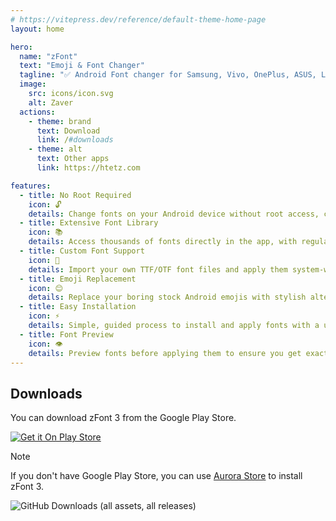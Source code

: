 ```yaml
---
# https://vitepress.dev/reference/default-theme-home-page
layout: home

hero:
  name: "zFont"
  text: "Emoji & Font Changer"
  tagline: "✅ Android Font changer for Samsung, Vivo, OnePlus, ASUS, LG, OPPO, Huawei, Honor, Realme, Tecno, and Infinix 🎉"
  image:
    src: icons/icon.svg
    alt: Zaver
  actions:
    - theme: brand
      text: Download
      link: /#downloads
    - theme: alt
      text: Other apps
      link: https://htetz.com

features:
  - title: No Root Required
    icon: 🔓
    details: Change fonts on your Android device without root access, compatible with most Android devices
  - title: Extensive Font Library
    icon: 📚
    details: Access thousands of fonts directly in the app, with regular updates and new additions
  - title: Custom Font Support
    icon: 🎨
    details: Import your own TTF/OTF font files and apply them system-wide with just a few taps
  - title: Emoji Replacement
    icon: 😊
    details: Replace your boring stock Android emojis with stylish alternatives like iOS, Twitter (Twemoji), and more
  - title: Easy Installation
    icon: ⚡
    details: Simple, guided process to install and apply fonts with a user-friendly interface
  - title: Font Preview
    icon: 👁️
    details: Preview fonts before applying them to ensure you get exactly the look you want
---
```

## Downloads

You can download zFont 3 from the Google Play Store.

[![Get it On Play Store](https://img.shields.io/badge/dynamic/json?url=https%3A%2F%2Fraw.githubusercontent.com%2FzFont%2Fzfont.github.io%2Frefs%2Fheads%2Fmain%2Fplay-report.json&query=total_downloads_string&style=flat&logo=googleplay&label=Downloads&color=00A052&cacheSeconds=1800)](https://play.google.com/store/apps/details?id=com.htetznaing.zfont2)

> [!NOTE]
> If you don't have Google Play Store, you can use [Aurora Store](https://auroraoss.com/) to install zFont 3.

![GitHub Downloads (all assets, all releases)](https://img.shields.io/github/downloads/KhunHtetzNaing/zFont/total?style=flat&logo=github&label=Downloads&color=00A052)
